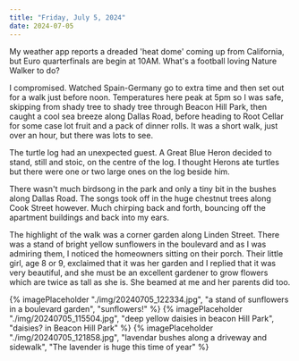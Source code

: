 ```yaml
---
title: "Friday, July 5, 2024"
date: 2024-07-05
---
```

My weather app reports a dreaded 'heat dome' coming up from California, but Euro quarterfinals are begin at 10AM.  What's a football loving Nature Walker to do?  

I compromised. Watched Spain-Germany go to extra time and then set out for a walk just before noon.  Temperatures here peak at 5pm so I was safe, skipping from shady tree to shady tree through Beacon Hill Park, then caught a cool sea breeze along Dallas Road, before heading to Root Cellar for some case lot fruit and a pack of dinner rolls.  It was a short walk, just over an hour, but there was lots to see.

The turtle log had an unexpected guest.  A Great Blue Heron decided to stand, still and stoic,  on the centre of the log.  I thought Herons ate turtles but there were one or two large ones on the log beside him.

There wasn't much birdsong in the park and only a tiny bit in the bushes along Dallas Road.  The songs took off in the huge chestnut trees along Cook Street however. Much chirping back and forth, bouncing off the apartment buildings and back into my ears.

The highlight of the walk was a corner garden along Linden Street.  There was a stand of bright yellow sunflowers in the boulevard and as I was admiring them, I noticed the homeowners sitting on their porch.  Their little girl, age 8 or 9, exclaimed that it was her garden and I replied that it was very beautiful, and she must be an excellent gardener to grow flowers which are twice as tall as she is.  She beamed at me and her parents did too.

{% imagePlaceholder "./img/20240705_122334.jpg", "a stand of sunflowers in a boulevard garden", "sunflowers!" %}
{% imagePlaceholder "./img/20240705_115504.jpg", "deep yellow daisies in beacon Hill Park", "daisies? in Beacon Hill Park" %}
{% imagePlaceholder "./img/20240705_121858.jpg", "lavendar bushes along a driveway and sidewalk", "The lavender is huge this time of year" %}